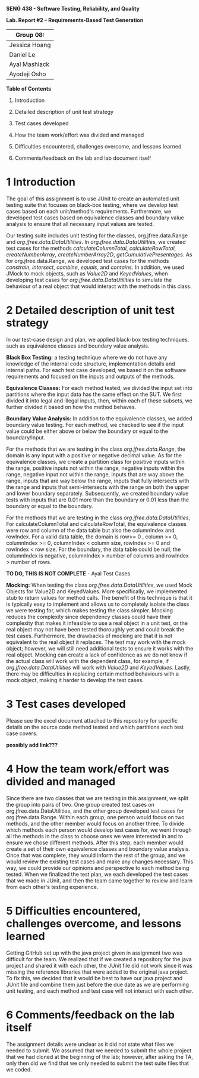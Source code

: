 **SENG 438 - Software Testing, Reliability, and Quality**

**Lab. Report \#2 – Requirements-Based Test Generation**

| Group 08:      |
| -------------- |
| Jessica Hoang  |
| Daniel Le      |
| Ayal Mashiack  |
| Ayodeji Osho   |

**Table of Contents**

1. Introduction

2. Detailed description of unit test strategy

3. Test cases developed

4. How the team work/effort was divided and managed

5. Difficulties encountered, challenges overcome, and lessons
learned

6. Comments/feedback on the lab and lab document itself


# 1 Introduction

The goal of this assignment is to use JUnit to create an automated unit testing suite that focuses on black-box testing, where we develop test cases based on each unit/method's requirements. Furthermore, we developed test cases based on equivalence classes and boundary value analysis to ensure that all necessary input values are tested.  


Our testing suite includes unit testing for the classes, org.jfree.data.Range and _org.jfree.data.DataUtilities_. In _org.jfree.data.DataUtilities_, we created test cases for the methods _calculateColumnTotal_, _calculateRowTotal_, _createNumberArray_, _createNumberArray2D_, _getCumulativePresentages_. As for org.jfree.data.Range, we developed test cases for the methods _constrain_, _intersect_, _combine_, _equals_, and _contains_. In addition, we used JMock to mock objects, such as _Value2D_ and _KeyedValues_, when developing test cases for _org.jfree.data.DataUtilities_ to simulate the behaviour of a real object that would interact with the methods in this class. 

# 2 Detailed description of unit test strategy

In our test-case design and plan, we applied black-box testing techniques, such as equivalence classes and boundary value analysis. 

**Black Box Testing:** a testing technique where we do not have any knowledge of the internal code structure, implementation details and internal paths. For each test case developed, we based it on the software requirements and focused on the inputs and outputs of the methods. 

**Equivalence Classes:** For each method tested, we divided the input set into partitions where the input data has the same effect on the SUT. We first divided it into legal and illegal inputs, then, within each of these subsets, we further divided it based on how the method behaves. 

**Boundary Value Analysis:** In addition to the equivalence classes, we added boundary value testing. For each method, we checked to see if the input value could be either above or below the boundary or equal to the boundary/input. 

For the methods that we are testing in the class _org.jfree.data.Range_, the domain is any input with a positive or negative decimal value. As for the equivalence classes, we create a partition class for positive inputs within the range, positive inputs not within the range, negative inputs within the range, negative input not within the range, inputs that are way above the range, inputs that are way below the range, inputs that fully intersects with the range and inputs that semi-intersects with the range on both the upper and lower boundary separately. Subsequently, we created boundary value tests with inputs that are 0.01 more than the boundary or 0.01 less than the boundary or equal to the boundary. 

For the methods that we are testing in the class _org.jfree.data.DataUtilities_,  For calculateColumnTotal and calculateRowTotal, the equivalence classes were row and column of the data table but also the columnIndex and rowIndex. For a valid data table, the domain is row>= 0 , column >= 0, columnIndex >= 0, columnIndex < column size,  rowIndex >= 0 and rowIndex < row size. For the boundary, the data table could be null, the columnIndex is negative, columnIndex > number of columns and rowIndex > number of rows.

**TO DO, THIS IS NOT COMPLETE** - Ayal Test Cases

**Mocking:**
When testing the class _org.jfree.data.DataUtilities_, we used Mock Objects for Value2D and KeyedValues. More specifically, we implemented stub to return values for method calls. The benefit of this technique is that it is typically easy to implement and allows us to completely isolate the class we were testing for, which makes testing the class simpler. Mocking reduces the complexity since dependency classes could have their complexity that makes it infeasible to use a real object in a unit test, or the real object may not have been tested thoroughly yet and could break the test cases. Furthermore, the drawbacks of mocking are that it is not equivalent to the real object it replaces. The test may work with the mock object; however, we will still need additional tests to ensure it works with the real object. Mocking can create a lack of confidence as we do not know if the actual class will work with the dependent class, for example, if _org.jfree.data.DataUtilities_ will work with _Value2D_ and _KeyedValues_. Lastly, there may be difficulties in replacing certain method behaviours with a mock object, making it harder to develop the test cases. 

# 3 Test cases developed

Please see the excel document attached to this repository for specific details on the source code method tested and which partitions each test case covers.

**possibly add link???**

# 4 How the team work/effort was divided and managed

Since there are two classes that we are testing in this assignment, we split the group into pairs of two. One group created test cases on org.jfree.data.DataUtilities, and the other group developed test cases for org.jfree.data.Range. Within each group, one person would focus on two methods, and the other member would focus on another three. To divide which methods each person would develop test cases for, we went through all the methods in the class to choose ones we were interested in and to ensure we chose different methods. After this step, each member would create a set of their own equivalence classes and boundary value analysis. Once that was complete, they would inform the rest of the group, and we would review the existing test cases and make any changes necessary. This way, we could provide our opinions and perspective to each method being tested. When we finalized the test plan, we each developed the test cases that we made in JUnit, and then the team came together to review and learn from each other's testing experience. 

# 5 Difficulties encountered, challenges overcome, and lessons learned

Getting GitHub set up with the java project given in assignment two was difficult for the team. We realized that if we created a repository for the java project and shared it with each other, the JUnit file did not work since it was missing the reference libraries that were added to the original java project. To fix this, we decided that it would be best to have our java project and JUnit file and combine them just before the due date as we are performing unit testing, and each method and test case will not interact with each other. 

# 6 Comments/feedback on the lab itself

The assignment details were unclear as it did not state what files we needed to submit. We assumed that we needed to submit the whole project that we had cloned at the beginning of the lab; however, after asking the TA, only then did we find that we only needed to submit the test suite files that we coded.
